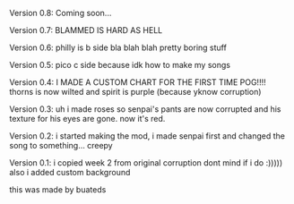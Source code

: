 Version 0.8: Coming soon...

Version 0.7: BLAMMED IS HARD AS HELL

Version 0.6: philly is b side bla blah blah pretty boring stuff

Version 0.5: pico c side because idk how to make my songs

Version 0.4: I MADE A CUSTOM CHART FOR THE FIRST TIME POG!!!! thorns is now wilted and spirit is purple (because yknow corruption)

Version 0.3: uh i made roses so senpai's pants are now corrupted and his texture for his eyes are gone. now it's red.

Version 0.2: i started making the mod, i made senpai first and changed the song to something... creepy

Version 0.1: i copied week 2 from original corruption dont mind if i do :))))) also i added custom background

this was made by buateds
